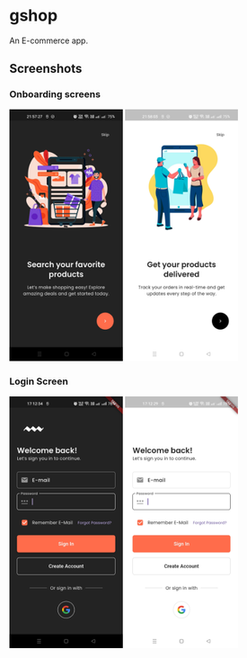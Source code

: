 # gshop

An E-commerce app.

## Screenshots
### Onboarding screens
<img src="screenshots/onboarding_screen_1_dark.jpg" width="40%" alt="Onboarding screen 1 dark"/> <img src="screenshots/onboarding_screen_3_light.jpg" width="40%" alt="Onboarding screen 3 light"/>

### Login Screen
<img src="screenshots/login_screen_dark.jpg" width="40%" alt="Login screen dark"/> <img src="screenshots/login_screen_light.jpg" width="40%" alt="Login screen light"/>